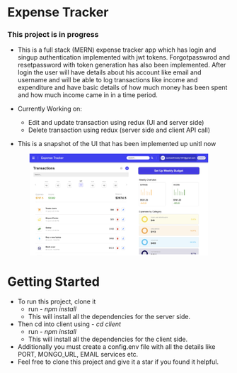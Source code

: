 # Expense Tracker

### This project is in progress

- This is a full stack (MERN) expense tracker app which has login and singup authentication implemented with jwt tokens. Forgotpasswrod and resetpassword with token generation has also been implemented. After login the user will have details about his account like email and username and will be able to log transactions like income and expenditure and have basic details of how much money has been spent and how much income came in in a time period.

- Currently Working on:

  - Edit and update transaction using redux (UI and server side)
  - Delete transaction using redux (server side and client API call)

- This is a snapshot of the UI that has been implemented up unitl now

<p align="center">
<img src="./assets/UI-Progress.png" width=80%>
</p>

# Getting Started

- To run this project, clone it
  - run - _npm install_
  - This will install all the dependencies for the server side.
- Then cd into client using - _cd client_
  - run - _npm install_
  - This will install all the dependencies for the client side.
- Additionally you must create a config.env file with all the details like PORT, MONGO_URL, EMAIL services etc.
- Feel free to clone this project and give it a star if you found it helpful.
